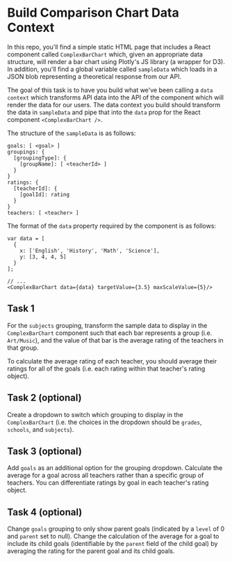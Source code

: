 # Build Comparison Chart Data Context 
In this repo, you'll find a simple static HTML page that includes a React component called `ComplexBarChart` which, given an appropriate data structure, will render a bar chart using Plotly's JS library (a wrapper for D3). In addition, you'll find a global variable called `sampleData` which loads in a JSON blob representing a theoretical response from our API. 

The goal of this task is to have you build what we've been calling a `data context` which transforms API data into the API of the component which will render the data for our users. The data context you build should transform the data in `sampleData` and pipe that into the `data` prop for the React component `<ComplexBarChart />`.

The structure of the `sampleData` is as follows: 
```
goals: [ <goal> ]
groupings: {
  [groupingType]: {
    [groupName]: [ <teacherId> ] 
  }
}
ratings: {
  [teacherId]: {
    [goalId]: rating
  }
}
teachers: [ <teacher> ]
```

The format of the `data` property required by the component is as follows:
```
var data = [
  {
    x: ['English', 'History', 'Math', 'Science'],
    y: [3, 4, 4, 5]
  }
];

// ...
<ComplexBarChart data={data} targetValue={3.5} maxScaleValue={5}/>
```

## Task 1

For the `subjects` grouping, transform the sample data to display in the `ComplexBarChart` component such that each bar represents a group (i.e. `Art/Music`), and the value of that bar is the average rating of the teachers in that group.

To calculate the average rating of each teacher, you should average their ratings for all of the goals (i.e. each rating within that teacher's rating object).

## Task 2 (optional)

Create a dropdown to switch which grouping to display in the `ComplexBarChart` (i.e. the choices in the dropdown should be `grades`, `schools`, and `subjects`).

## Task 3 (optional)

Add `goals` as an additional option for the grouping dropdown. Calculate the average for a goal across all teachers rather than a specific group of teachers. You can differentiate ratings by goal in each teacher's rating object.

## Task 4 (optional)

Change `goals` grouping to only show parent goals (indicated by a `level` of 0 and `parent` set to null). Change the calculation of the average for a goal to include its child goals (identifiable by the `parent` field of the child goal) by averaging the rating for the parent goal and its child goals.
